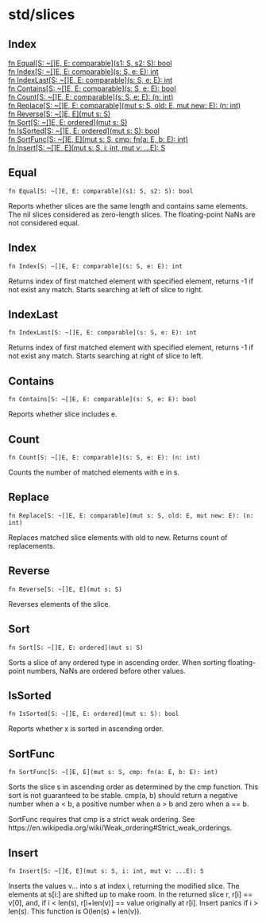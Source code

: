 # std/slices

## Index

[fn Equal\[S: \~\[\]E, E: comparable\]\(s1: S, s2: S\): bool](#equal)\
[fn Index\[S: \~\[\]E, E: comparable\]\(s: S, e: E\): int](#index)\
[fn IndexLast\[S: \~\[\]E, E: comparable\]\(s: S, e: E\): int](#indexlast)\
[fn Contains\[S: \~\[\]E, E: comparable\]\(s: S, e: E\): bool](#contains)\
[fn Count\[S: \~\[\]E, E: comparable\]\(s: S, e: E\): \(n: int\)](#count)\
[fn Replace\[S: \~\[\]E, E: comparable\]\(mut s: S, old: E, mut new: E\): \(n: int\)](#replace)\
[fn Reverse\[S: \~\[\]E, E\]\(mut s: S\)](#reverse)\
[fn Sort\[S: \~\[\]E, E: ordered\]\(mut s: S\)](#sort)\
[fn IsSorted\[S: \~\[\]E, E: ordered\]\(mut s: S\): bool](#issorted)\
[fn SortFunc\[S: \~\[\]E, E\]\(mut s: S, cmp: fn\(a: E, b: E\): int\)](#sortfunc)\
[fn Insert\[S: \~\[\]E, E\]\(mut s: S, i: int, mut v: \.\.\.E\): S](#insert)



## Equal
```jule
fn Equal[S: ~[]E, E: comparable](s1: S, s2: S): bool
```
Reports whether slices are the same length and contains same elements\. The nil slices considered as zero\-length slices\. The floating\-point NaNs are not considered equal\.

## Index
```jule
fn Index[S: ~[]E, E: comparable](s: S, e: E): int
```
Returns index of first matched element with specified element, returns \-1 if not exist any match\. Starts searching at left of slice to right\.

## IndexLast
```jule
fn IndexLast[S: ~[]E, E: comparable](s: S, e: E): int
```
Returns index of first matched element with specified element, returns \-1 if not exist any match\. Starts searching at right of slice to left\.

## Contains
```jule
fn Contains[S: ~[]E, E: comparable](s: S, e: E): bool
```
Reports whether slice includes e\.

## Count
```jule
fn Count[S: ~[]E, E: comparable](s: S, e: E): (n: int)
```
Counts the number of matched elements with e in s\.

## Replace
```jule
fn Replace[S: ~[]E, E: comparable](mut s: S, old: E, mut new: E): (n: int)
```
Replaces matched slice elements with old to new\. Returns count of replacements\.

## Reverse
```jule
fn Reverse[S: ~[]E, E](mut s: S)
```
Reverses elements of the slice\.

## Sort
```jule
fn Sort[S: ~[]E, E: ordered](mut s: S)
```
Sorts a slice of any ordered type in ascending order\. When sorting floating\-point numbers, NaNs are ordered before other values\.

## IsSorted
```jule
fn IsSorted[S: ~[]E, E: ordered](mut s: S): bool
```
Reports whether x is sorted in ascending order\.

## SortFunc
```jule
fn SortFunc[S: ~[]E, E](mut s: S, cmp: fn(a: E, b: E): int)
```
Sorts the slice s in ascending order as determined by the cmp function\. This sort is not guaranteed to be stable\. cmp\(a, b\) should return a negative number when a &lt; b, a positive number when a &gt; b and zero when a == b\.

SortFunc requires that cmp is a strict weak ordering\. See https://en\.wikipedia\.org/wiki/Weak\_ordering\#Strict\_weak\_orderings\.

## Insert
```jule
fn Insert[S: ~[]E, E](mut s: S, i: int, mut v: ...E): S
```
Inserts the values v\.\.\. into s at index i, returning the modified slice\. The elements at s\[i:\] are shifted up to make room\. In the returned slice r, r\[i\] == v\[0\], and, if i &lt; len\(s\), r\[i\+len\(v\)\] == value originally at r\[i\]\. Insert panics if i &gt; len\(s\)\. This function is O\(len\(s\) \+ len\(v\)\)\.